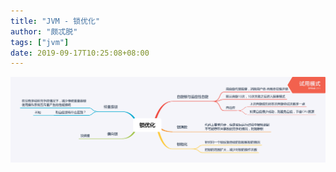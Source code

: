 ```yaml
---
title: "JVM - 锁优化"
author: "颇忒脱"
tags: ["jvm"]
date: 2019-09-17T10:25:08+08:00
---
```


<!--more-->

<img src="lock-optimization.png" style="zoom:50%" />

